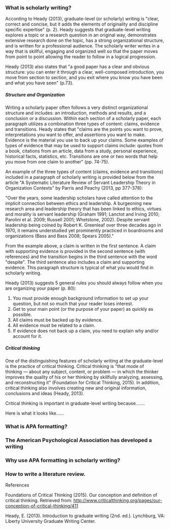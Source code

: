 ### What is scholarly writing?

According to Heady \(2013\), graduate-level \(or scholarly\) writing is "clear, correct and concise, but it adds the elements of originality and discipline specific expertise" \(p. 2\).  Heady suggests that graduate-level writing explores a topic or a research question in an original way, demonstrates extensive research done on the topic, has a strong organizational structure, and is written for a professional audience.  The scholarly writer writes in a way that is skillful, engaging and organized well so that the paper moves from point to point allowing the reader to follow in a logical progression.

Heady \(2013\) also states that "a good paper has a clear and obvious structure: you can enter it through a clear, well-composed introduction, you move from section to section, and you exit where you know you have been and what you have seen" \(p.73\).

##### Structure and Organization

Writing a scholarly paper often follows a very distinct organizational structure and includes: an introduction, methods and results, and a conclusion or a discussion.  Within each section of a scholarly paper, each paragraph utilizes a combination three types of content: claims, evidence and transitions.  Heady states that "claims are the points you want to prove, interpretations you want to offer, and assertions you want to make.  Evidence is the material you use to back up your claims.  Some examples of types of evidence that may be used to support claims include: quotes from a book, citations from an article, data from a study, personal experience, historical facts, statistics, etc.  Transitions are one or two words that help you move from one claim to another" \(pp. 74-75\).

An example of the three types of content \(claims, evidence and transitions\) included in a paragraph of scholarly writing is provided below from the article "A Systematic Literature Review of Servant Leadership Theory in Organization Contexts" by Parris and Peachy \(2013, pp 377-378\):

"Over the years, some leadership scholars have called attention to the implicit connection between ethics and leadership.  A burgeoning new research area and leadership theory that has been linked to ethics, virtues and morality is servant leadership \(Graham 1991; Lanctot and Irving 2010; Parolini et al. 2009; Russell 2001; Whetstone, 2002\). Despite servant leadership being coined by Robert K. Greenleaf over three decades ago in 1970, it remains understudied yet prominently practiced in boardrooms and organizations \(Bass and Bass 2008; Spears 2005\)."

From the example above, a claim is written in the first sentence.  A claim with supporting evidence is provided in the second sentence \(with references\) and the transition begins in the third sentence with the word "despite". The third sentence also includes a claim and supporting evidence. This paragraph structure is typical of what you would find in scholarly writing.

Heady \(2013\) suggests 5 general rules you should always follow when you are organizing your paper \(p. 80\): 

1. You must provide enough background information to set up your question, but not so much that your reader loses interest.
2. Get to your main point \(or the purpose of your paper\) as quickly as possible.
3. All claims must be backed up by evidence.
4. All evidence must be related to a claim.
5. If evidence does not back up a claim, you need to explain why and/or account for it.

##### Critical thinking

One of the distinguishing features of scholarly writing at the graduate-level is the practice of critical thinking.  Critical thinking is "that mode of thinking — about any subject, content, or problem — in which the thinker improves the quality of his or her thinking by skillfully analyzing, assessing, and reconstructing it" \(Foundation for Critical Thinking, 2015\).  In addition, critical thinking also involves creating new and original information, conclusions and ideas \(Heady, 2013\). 

Critical thinking is important in graduate-level writing because.......

Here is what it looks like...... 

### What is APA formatting?

### The American Psychological Association has developed a writing

### Why use APA formatting in scholarly writing?

### How to write a literature review.

References

Foundations of Critical Thinking \(2015\). Our conception and definition of critical thinking.  Retrieved from: http://www.criticalthinking.org/pages/our-conception-of-critical-thinking/411

Heady, E. \(2013\).  Introduction to graduate writing \(2nd. ed.\). Lynchburg, VA: Liberty University Graduate Writing Center. 



